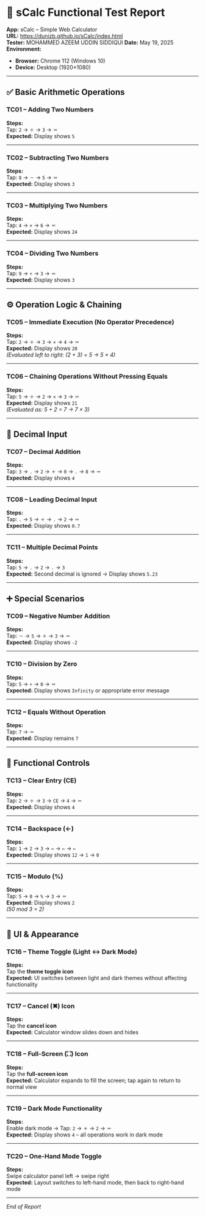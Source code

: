 # 🧮 sCalc Functional Test Report

**App:** sCalc – Simple Web Calculator  
**URL:** https://dunizb.github.io/sCalc/index.html  
**Tester:** MOHAMMED AZEEM UDDIN SIDDIQUI 
**Date:** May 19, 2025  
**Environment:**  
- **Browser:** Chrome 112 (Windows 10)  
- **Device:** Desktop (1920×1080)

---

## ✅ Basic Arithmetic Operations

### TC01 – Adding Two Numbers
**Steps:**  
Tap: `2` → `＋` → `3` → `＝`  
**Expected:** Display shows `5`

---

### TC02 – Subtracting Two Numbers  
**Steps:**  
Tap: `8` → `－` → `5` → `＝`  
**Expected:** Display shows `3`

---

### TC03 – Multiplying Two Numbers  
**Steps:**  
Tap: `4` → `×` → `6` → `＝`  
**Expected:** Display shows `24`

---

### TC04 – Dividing Two Numbers  
**Steps:**  
Tap: `9` → `÷` → `3` → `＝`  
**Expected:** Display shows `3`

---

## ⚙️ Operation Logic & Chaining

### TC05 – Immediate Execution (No Operator Precedence)  
**Steps:**  
Tap: `2` → `＋` → `3` → `×` → `4` → `＝`  
**Expected:** Display shows `20`  
*(Evaluated left to right: (2 + 3) = 5 → 5 × 4)*

---

### TC06 – Chaining Operations Without Pressing Equals  
**Steps:**  
Tap: `5` → `＋` → `2` → `×` → `3` → `＝`  
**Expected:** Display shows `21`  
*(Evaluated as: 5 + 2 = 7 → 7 × 3)*

---

## 🔢 Decimal Input

### TC07 – Decimal Addition  
**Steps:**  
Tap: `3` → `.` → `2` → `＋` → `0` → `.` → `8` → `＝`  
**Expected:** Display shows `4`

---

### TC08 – Leading Decimal Input  
**Steps:**  
Tap: `.` → `5` → `＋` → `.` → `2` → `＝`  
**Expected:** Display shows `0.7`

---

### TC11 – Multiple Decimal Points  
**Steps:**  
Tap: `5` → `.` → `2` → `.` → `3`  
**Expected:** Second decimal is ignored → Display shows `5.23`

---

## ➕ Special Scenarios

### TC09 – Negative Number Addition  
**Steps:**  
Tap: `－` → `5` → `＋` → `3` → `＝`  
**Expected:** Display shows `-2`

---

### TC10 – Division by Zero  
**Steps:**  
Tap: `5` → `÷` → `0` → `＝`  
**Expected:** Display shows `Infinity` or appropriate error message

---

### TC12 – Equals Without Operation  
**Steps:**  
Tap: `7` → `＝`  
**Expected:** Display remains `7`

---

## 🧹 Functional Controls

### TC13 – Clear Entry (CE)  
**Steps:**  
Tap: `2` → `＋` → `3` → `CE` → `4` → `＝`  
**Expected:** Display shows `4`

---

### TC14 – Backspace (←)  
**Steps:**  
Tap: `1` → `2` → `3` → `←` → `←` → `←`  
**Expected:** Display shows `12` → `1` → `0`

---

### TC15 – Modulo (%)  
**Steps:**  
Tap: `5` → `0` → `%` → `3` → `＝`  
**Expected:** Display shows `2`  
*(50 mod 3 = 2)*

---

## 🎨 UI & Appearance

### TC16 – Theme Toggle (Light ↔ Dark Mode)  
**Steps:**  
Tap the **theme toggle icon**  
**Expected:** UI switches between light and dark themes without affecting functionality

---

### TC17 – Cancel (✖) Icon  
**Steps:**  
Tap the **cancel icon**  
**Expected:** Calculator window slides down and hides

---

### TC18 – Full-Screen (⛶) Icon  
**Steps:**  
Tap the **full-screen icon**  
**Expected:** Calculator expands to fill the screen; tap again to return to normal view

---

### TC19 – Dark Mode Functionality  
**Steps:**  
Enable dark mode → Tap: `2` → `＋` → `2` → `＝`  
**Expected:** Display shows `4` – all operations work in dark mode

---

### TC20 – One-Hand Mode Toggle  
**Steps:**  
Swipe calculator panel left → swipe right  
**Expected:** Layout switches to left-hand mode, then back to right-hand mode

---

*End of Report*
